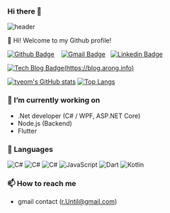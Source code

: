 ### Hi there 👋

<!--
**tyeom/tyeom** is a ✨ _special_ ✨ repository because its `README.md` (this file) appears on your GitHub profile.

Here are some ideas to get you started:

- 🔭 I’m currently working on ...
- 🌱 I’m currently learning ...
- 👯 I’m looking to collaborate on ...
- 🤔 I’m looking for help with ...
- 💬 Ask me about ...
- 📫 How to reach me: ...
- 😄 Pronouns: ...
- ⚡ Fun fact: ...
-->

![header](https://capsule-render.vercel.app/api?type=waving&color=auto&height=300&section=header&text=(()%20=>%20console.log('Hello,%20World!'))();&fontSize=45)

👋 Hi! Welcome to my Github profile!

[![Github Badge](https://img.shields.io/badge/-Github-000?style=flat-square&logo=Github&logoColor=white&link=https://github.com/tyeom)](https://github.com/tyeom) &nbsp;&nbsp;
[![Gmail Badge](https://img.shields.io/badge/-Gmail-c14438?style=flat-square&logo=Gmail&logoColor=white&link=mailto:r.Until@gmail.com)](mailto:r.Until@gmail.com)&nbsp;&nbsp;
[![Linkedin Badge](https://img.shields.io/badge/-LinkedIn-blue?style=flat-square&logo=Linkedin&logoColor=white&link=https://www.linkedin.com/in/eom-ty-46023616b)](https://www.linkedin.com/in/%ED%83%9C%EC%98%81-%EC%97%84-46023616b/)

[![Tech Blog Badge](http://img.shields.io/badge/-Tech%20blog-black?style=flat-square&logo=github&link=https://tyeom.github.io)(https://blog.arong.info)](https://blog.arong.info)

[![tyeom's GitHub stats](https://github-readme-stats-git-masterrstaa-rickstaa.vercel.app/api?username=tyeom&theme=flag-india&show_icons=true&hide_border=true)](https://github.com/anuraghazra/github-readme-stats)
[![Top Langs](https://github-readme-stats-git-masterrstaa-rickstaa.vercel.app/api/top-langs/?username=tyeom)](https://github.com/anuraghazra/github-readme-stats)

### 🔭 I’m currently working on
- .Net developer (C# / WPF, ASP.NET Core)
- Node.js (Backend)
- Flutter

### 💬 Languages
![C#](https://img.shields.io/badge/C%23-Winform-bb69b4)
![C#](https://img.shields.io/badge/C%23-WPF-bb69b4)
![C#](https://img.shields.io/badge/C%23-ASP.NET%20Core-bb69b4)
![JavaScript](https://img.shields.io/badge/JavaScript-node.js-bb69b4)
![Dart](https://img.shields.io/badge/Dart-Flutter-bb69b4)
![Kotlin](https://img.shields.io/badge/Kotlin-Android-bb69b4)

### 📫 How to reach me
- gmail contact (r.Until@gmail.com)
